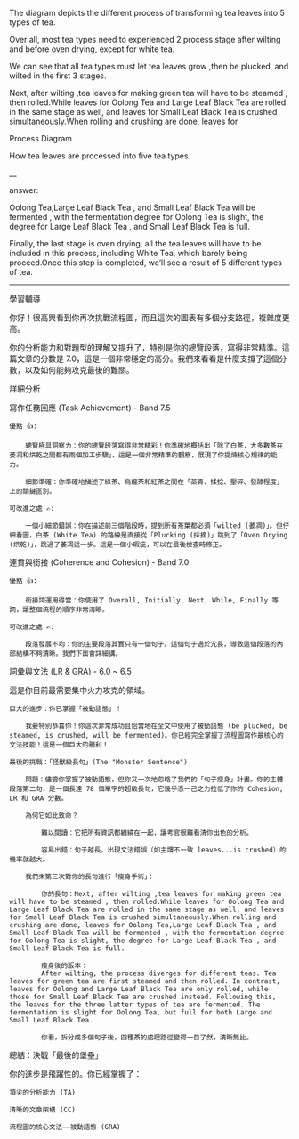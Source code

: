 The diagram depicts the different process of transforming tea leaves into 5 types of tea.


Over all, most tea types need to experienced 2 process stage after wilting and before oven drying, except for white tea.


We can see that all tea types must let tea leaves grow ,then be plucked, and wilted in the first 3 stages.

Next, after wilting ,tea leaves for making green tea will have to be steamed , then rolled.While leaves for Oolong Tea and Large Leaf Black Tea are rolled in the same stage as well, and leaves for Small Leaf Black Tea is crushed simultaneously.When rolling and crushing are done, leaves for

Process Diagram

How tea leaves are processed into five tea types.

__

answer:


Oolong Tea,Large Leaf Black Tea , and  Small Leaf Black Tea will be fermented , with the fermentation degree for Oolong Tea is slight, the degree for Large Leaf Black Tea , and Small Leaf Black Tea is full.


Finally, the last stage is oven drying, all the tea leaves will have to be included in this process, including White Tea, which barely being proceed.Once this step is completed, we’ll see a result of 5 different types of tea. 


___


 學習輔導

你好！很高興看到你再次挑戰流程圖，而且這次的圖表有多個分支路徑，複雜度更高。

你的分析能力和對題型的理解又提升了，特別是你的總覽段落，寫得非常精準。這篇文章的分數是 7.0，這是一個非常穩定的高分。我們來看看是什麼支撐了這個分數，以及如何能夠攻克最後的難關。

詳細分析

寫作任務回應 (Task Achievement) - Band 7.5

    優點 👍:

        總覽極具洞察力：你的總覽段落寫得非常精彩！你準確地概括出「除了白茶，大多數茶在萎凋和烘乾之間都有兩個加工步驟」，這是一個非常精準的觀察，展現了你提煉核心規律的能力。

        細節準確：你準確地描述了綠茶、烏龍茶和紅茶之間在「蒸青、揉捻、壓碎、發酵程度」上的關鍵區別。

    可改進之處 ✍️:

        一個小細節錯誤：你在描述前三個階段時，提到所有茶葉都必須「wilted (萎凋)」。但仔細看圖，白茶 (White Tea) 的路線是直接從「Plucking (採摘)」跳到了「Oven Drying (烘乾)」，跳過了萎凋這一步。這是一個小瑕疵，可以在最後檢查時修正。

連貫與銜接 (Coherence and Cohesion) - Band 7.0

    優點 👍:

        銜接詞運用得當：你使用了 Overall, Initially, Next, While, Finally 等詞，讓整個流程的順序非常清晰。

    可改進之處 ✍️:

        段落發展不均：你的主要段落其實只有一個句子。這個句子過於冗長，導致這個段落的內部結構不夠清晰。我們下面會詳細講。

詞彙與文法 (LR & GRA) - 6.0 ~ 6.5

這是你目前最需要集中火力攻克的領域。

    巨大的進步：你已掌握「被動語態」！

        我要特別恭喜你！你這次非常成功且恰當地在全文中使用了被動語態 (be plucked, be steamed, is crushed, will be fermented)。你已經完全掌握了流程圖寫作最核心的文法技能！這是一個巨大的勝利！

    最後的挑戰：「怪獸級長句」(The "Monster Sentence")

        問題：儘管你掌握了被動語態，但你又一次地忽略了我們的「句子瘦身」計畫。你的主體段落第二句，是一個長達 78 個單字的超級長句，它幾乎憑一己之力拉低了你的 Cohesion, LR 和 GRA 分數。

        為何它如此致命？

            難以閱讀：它把所有資訊都纏繞在一起，讓考官很難看清你出色的分析。

            容易出錯：句子越長，出現文法錯誤（如主謂不一致 leaves...is crushed）的機率就越大。

        我們來第三次對你的長句進行「瘦身手術」：

            你的長句：Next, after wilting ,tea leaves for making green tea will have to be steamed , then rolled.While leaves for Oolong Tea and Large Leaf Black Tea are rolled in the same stage as well, and leaves for Small Leaf Black Tea is crushed simultaneously.When rolling and crushing are done, leaves for Oolong Tea,Large Leaf Black Tea , and Small Leaf Black Tea will be fermented , with the fermentation degree for Oolong Tea is slight, the degree for Large Leaf Black Tea , and Small Leaf Black Tea is full.

            瘦身後的版本：
            After wilting, the process diverges for different teas. Tea leaves for green tea are first steamed and then rolled. In contrast, leaves for Oolong and Large Leaf Black Tea are only rolled, while those for Small Leaf Black Tea are crushed instead. Following this, the leaves for the three latter types of tea are fermented. The fermentation is slight for Oolong Tea, but full for both Large and Small Leaf Black Tea.

            你看，拆分成多個句子後，四種茶的處理路徑變得一目了然，清晰無比。

總結：決戰「最後的堡壘」

你的進步是飛躍性的。你已經掌握了：

    頂尖的分析能力 (TA)

    清晰的文章架構 (CC)

    流程圖的核心文法——被動語態 (GRA)